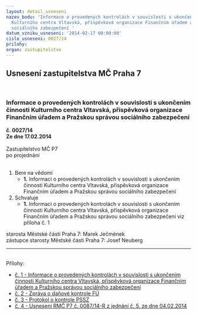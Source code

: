 ```yaml
---
layout: detail_usneseni
nazev_bodu: 'Informace o provedených kontrolách v souvislosti s ukončením činnosti
  Kulturního centra Vltavská, příspěvková organizace Finančním úřadem a Pražskou správou
  sociálního zabezpečení '
datum_vzniku_usneseni: '2014-02-17 00:00:00'
cislo_usneseni: 0027/14
prilohy: 
organ: zastupitelstvo
---
```

<div id="ucUsn_pList" class="usn">
	<span><h2>Usnesení zastupitelstva MČ Praha 7 </h2>
<br></span><div class="standBody">
<span><h3>Informace o provedených kontrolách v souvislosti s ukončením činnosti Kulturního centra Vltavská, příspěvková organizace Finančním úřadem a Pražskou správou sociálního zabezpečení </h3></span><div class="center">
		<strong>č. 0027/14</strong><br>
	</div>
<div class="center">
		<strong>Ze dne 17.02.2014</strong><br><br>
	</div>Zastupitelstvo MČ P7<br> po projednání<br><br><ol>
<li>Bere na vědomí<ul><li>
<strong>1.</strong> Informaci o provedených kontrolách v souvislosti s ukončením činnosti Kulturního centra Vltavská, příspěvková organizace Finančním úřadem a Pražskou správou sociálního zabezpečení </li></ul>
</li>
<li>Schvaluje<ul><li>
<strong>1.</strong> Informaci o provedených kontrolách v souvislosti s ukončením činnosti Kulturního centra Vltavská, příspěvková organizace Finančním úřadem a Pražskou správou sociálního zabezpečení viz příloha č. 1</li></ul>
</li>
</ol>starosta Městské části Praha 7: Marek Ječmének<br>zástupce starosty Městské části Praha 7: Josef Neuberg<hr>
<br>Přílohy: <ul>
<li><a href="/zdroj.aspx?typ=4&amp;id=54663&amp;sh=-1296816651" target="_blank" title="Soubor (.doc 26 kB)-nové okno">č. 1 - Informace o provedených kontrolách v souvislosti s ukončením činnosti Kulturního centra Vltavská, příspěvková organizace Finančním úřadem a Pražskou správou sociálního zabezpečení </a></li> <li><a href="/zdroj.aspx?typ=4&amp;id=54664&amp;sh=-1296721579" target="_blank" title="Soubor (.pdf 513,7 kB)-nové okno">č. 2 - Zpráva o daňové kontrole FÚ </a></li> <li><a href="/zdroj.aspx?typ=4&amp;id=54665&amp;sh=-1296749131" target="_blank" title="Soubor (.pdf 837 kB)-nové okno">č. 3 - Protokol o kontrole PSSZ</a></li> <li><a href="/zdroj.aspx?typ=4&amp;id=54666&amp;sh=-1296654059" target="_blank" title="Soubor (.doc 31,5 kB)-nové okno">č. 4 - Usnesení RMČ P7 č. 0087/14-R z jednání č. 5, ze dne 04.02.2014</a></li> </ul>
</div>
</div>